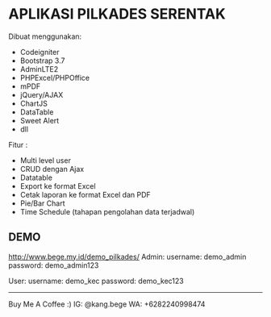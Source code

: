 # APLIKASI PILKADES SERENTAK

Dibuat menggunakan:
- Codeigniter
- Bootstrap 3.7
- AdminLTE2
- PHPExcel/PHPOffice
- mPDF
- jQuery/AJAX
- ChartJS
- DataTable
- Sweet Alert
- dll


Fitur : 
- Multi level user
- CRUD dengan Ajax
- Datatable
- Export ke format Excel
- Cetak laporan ke format Excel dan PDF
- Pie/Bar Chart
- Time Schedule (tahapan pengolahan data terjadwal)
  

DEMO
----
http://www.bege.my.id/demo_pilkades/
Admin:
username: demo_admin
password: demo_admin123

User:
username: demo_kec
password: demo_kec123


--------------------------
Buy Me A Coffee :)
IG: @kang.bege
WA: +6282240998474



